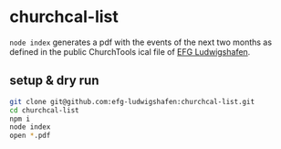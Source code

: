 # churchcal-list

`node index` generates a pdf with the events of the next two months as defined
in the public ChurchTools ical file of [EFG Ludwigshafen](https://efg-ludwigshafen.de/#!/event).

## setup & dry run

```bash
git clone git@github.com:efg-ludwigshafen:churchcal-list.git
cd churchcal-list
npm i
node index
open *.pdf
```